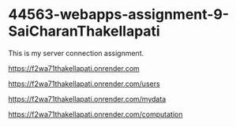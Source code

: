# 44563-webapps-assignment-9-SaiCharanThakellapati
This is my server connection assignment.

https://f2wa71thakellapati.onrender.com

https://f2wa71thakellapati.onrender.com/users

https://f2wa71thakellapati.onrender.com/mydata

https://f2wa71thakellapati.onrender.com/computation
